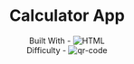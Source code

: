 <h1 align="center">Calculator App</h1>


<!-- <div align="center">
  <img src="https://gpx.ge/js/img/raw/1015_carousel.gif" alt="qr-code" />
</div> -->

  <div align="center">
    Built With -
    <img src="https://img.shields.io/badge/-React-f4cf0c" alt="HTML" />

  
  <br/>
    Difficulty -
    <img src="https://img.shields.io/badge/%203%20-intermediate-white?labelColor=f1b604" alt="qr-code" />
  <br/>
    <!-- <a href="https://gpx.ge/js/pages/" target="_blank">🖥️ View Demo</a> -->


  </div>

<!-- https://img.shields.io/badge/-HTML-6abecd -->
<!-- https://img.shields.io/badge/-CSS-3e54a3 -->
<!-- https://img.shields.io/badge/-JS-cf6390 -->
<!-- https://img.shields.io/badge/-React-f4cf0c -->
<!-- https://img.shields.io/badge/-API-aad742 -->
<!-- https://img.shields.io/badge/-Redux-DD5746 -->
<!-- https://img.shields.io/badge/-Styled-A79277 -->


<!-- %201%20-newbie-white?labelColor=6abecd -->
<!-- %202%20-junior-white?labelColor=aad742 -->
<!-- %203%20-intermediate-white?labelColor=f1b604 -->
<!-- %204%20-advanced-white?labelColor=bf4605 -->
<!-- %205%20-guru-white?labelColor=ed2c49 -->

